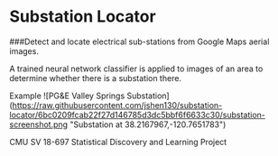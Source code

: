 # Substation Locator
###Detect and locate electrical sub-stations from Google Maps aerial images.

A trained neural network classifier is applied to images of an area to determine whether there is a substation there.

Example
![PG&E Valley Springs Substation] (https://raw.githubusercontent.com/jshen130/substation-locator/6bc0209fcab22f27d146785d3dc5bbf6f6633c30/substation-screenshot.png "Substation at 38.2167967,-120.7651783")

CMU SV 18-697 Statistical Discovery and Learning Project
